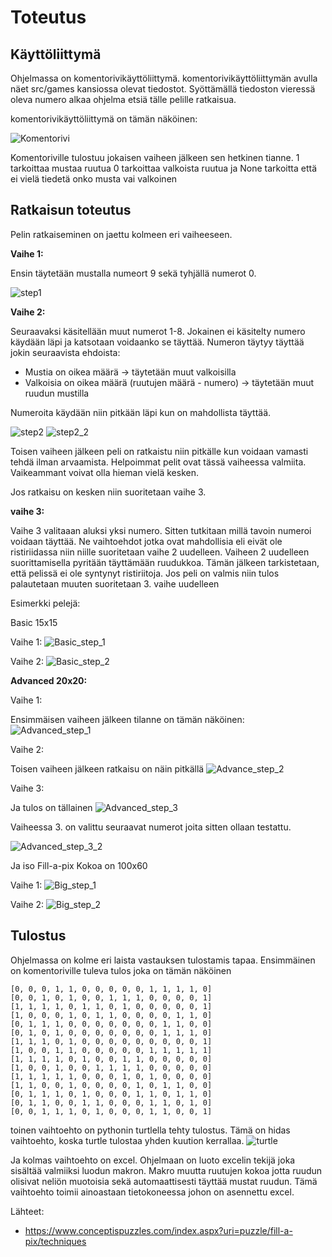 # Toteutus

## Käyttöliittymä
Ohjelmassa on komentorivikäyttöliittymä.
komentorivikäyttöliittymän avulla näet src/games kansiossa olevat tiedostot. Syöttämällä tiedoston vieressä oleva numero alkaa ohjelma etsiä tälle pelille ratkaisua.

komentorivikäyttöliittymä on tämän näköinen:

![Komentorivi](img/komentorivi.PNG)

Komentoriville tulostuu jokaisen vaiheen jälkeen sen hetkinen tianne.
1 tarkoittaa mustaa ruutua
0 tarkoittaa valkoista ruutua 
ja None tarkoitta että ei vielä tiedetä onko musta vai valkoinen

## Ratkaisun toteutus
Pelin ratkaiseminen on jaettu kolmeen eri vaiheeseen.

**Vaihe 1:**

Ensin täytetään mustalla numeort 9 sekä tyhjällä numerot 0.

![step1](img/fill-a-pix-step1.PNG)

**Vaihe 2:**

Seuraavaksi käsitellään muut numerot 1-8.
Jokainen ei käsitelty numero käydään läpi ja katsotaan voidaanko se täyttää.
Numeron täytyy täyttää jokin seuraavista ehdoista:
- Mustia on oikea määrä -> täytetään muut valkoisilla
- Valkoisia on oikea määrä (ruutujen määrä - numero) -> täytetään muut ruudun mustilla

Numeroita käydään niin pitkään läpi kun on mahdollista täyttää.

![step2](img/fill-a-pix-step2.PNG)
![step2_2](img/fill-a-pix-step2_2.PNG)


Toisen vaiheen jälkeen peli on ratkaistu niin pitkälle kun voidaan vamasti tehdä ilman arvaamista.
Helpoimmat pelit ovat tässä vaiheessa valmiita. Vaikeammant voivat olla hieman vielä kesken.

Jos ratkaisu on kesken niin suoritetaan vaihe 3.

**vaihe 3:**

Vaihe 3 valitaaan aluksi yksi numero. Sitten tutkitaan millä tavoin numeroi voidaan täyttää.
Ne vaihtoehdot jotka ovat mahdollisia eli eivät ole ristiriidassa niin niille suoritetaan vaihe 2 uudelleen.
Vaiheen 2 uudelleen suorittamisella pyritään täyttämään ruudukkoa. Tämän jälkeen tarkistetaan, että pelissä ei ole syntynyt ristiriitoja. Jos peli on valmis niin tulos palautetaan muuten suoritetaan 3. vaihe uudelleen




Esimerkki pelejä:

Basic 15x15

Vaihe 1:
![Basic_step_1](img/Basic-15-15-step_1.PNG)

Vaihe 2:
![Basic_step_2](img/Basic-15-15-step_2.PNG)




**Advanced 20x20:**

Vaihe 1:

Ensimmäisen vaiheen jälkeen tilanne on tämän näköinen:
![Advanced_step_1](img/Advanced-20x20-step1.PNG)


Vaihe 2:

Toisen vaiheen jälkeen ratkaisu on näin pitkällä
![Advance_step_2](img/Advanced-20x20-step2.PNG)

Vaihe 3:

Ja tulos on tällainen
![Advanced_step_3](img/Advanced-20x20-step3.PNG)

Vaiheessa 3. on valittu seuraavat numerot joita sitten ollaan testattu.

![Advanced_step_3_2](img/Advanced-20x20-step3_2.PNG)


Ja iso Fill-a-pix
Kokoa on 100x60


Vaihe 1:
![Big_step_1](img/big_step_1.PNG)


Vaihe 2:
![Big_step_2](img/big_step_2.PNG)


## Tulostus

Ohjelmassa on kolme eri laista vastauksen tulostamis tapaa.
Ensimmäinen on komentoriville tuleva tulos joka on tämän näköinen
```
[0, 0, 0, 1, 1, 0, 0, 0, 0, 0, 1, 1, 1, 1, 0]
[0, 0, 1, 0, 1, 0, 0, 1, 1, 1, 0, 0, 0, 0, 1]
[1, 1, 1, 1, 0, 1, 1, 0, 1, 0, 0, 0, 0, 0, 1]
[1, 0, 0, 0, 1, 0, 1, 1, 0, 0, 0, 0, 1, 1, 0]
[0, 1, 1, 1, 0, 0, 0, 0, 0, 0, 0, 1, 1, 0, 0]
[0, 1, 0, 1, 0, 0, 0, 0, 0, 0, 0, 1, 1, 1, 0]
[1, 1, 1, 0, 1, 0, 0, 0, 0, 0, 0, 0, 0, 0, 1]
[1, 0, 0, 1, 1, 0, 0, 0, 0, 0, 1, 1, 1, 1, 1]
[1, 1, 1, 1, 0, 1, 0, 0, 1, 1, 0, 0, 0, 0, 0]
[1, 0, 0, 1, 0, 0, 1, 1, 1, 1, 0, 0, 0, 0, 0]
[1, 1, 1, 1, 1, 0, 0, 0, 1, 0, 1, 0, 0, 0, 0]
[1, 1, 0, 0, 1, 0, 0, 0, 0, 1, 0, 1, 1, 0, 0]
[0, 1, 1, 1, 0, 1, 0, 0, 0, 1, 1, 0, 1, 1, 0]
[0, 1, 1, 0, 0, 1, 1, 0, 0, 0, 1, 1, 0, 1, 0]
[0, 0, 1, 1, 1, 0, 1, 0, 0, 0, 1, 1, 0, 0, 1]
```
toinen vaihtoehto on pythonin turtlella tehty tulostus.
Tämä on hidas vaihtoehto, koska turtle tulostaa yhden kuution kerrallaa.
![turtle](img/turtle.PNG)

Ja kolmas vaihtoehto on excel.
Ohjelmaan on luoto excelin tekijä joka sisältää valmiiksi luodun makron. Makro muutta ruutujen kokoa jotta ruudun olisivat neliön muotoisia sekä automaattisesti täyttää mustat ruudun. Tämä vaihtoehto toimii ainoastaan tietokoneessa johon on asennettu excel.




Lähteet:
- https://www.conceptispuzzles.com/index.aspx?uri=puzzle/fill-a-pix/techniques